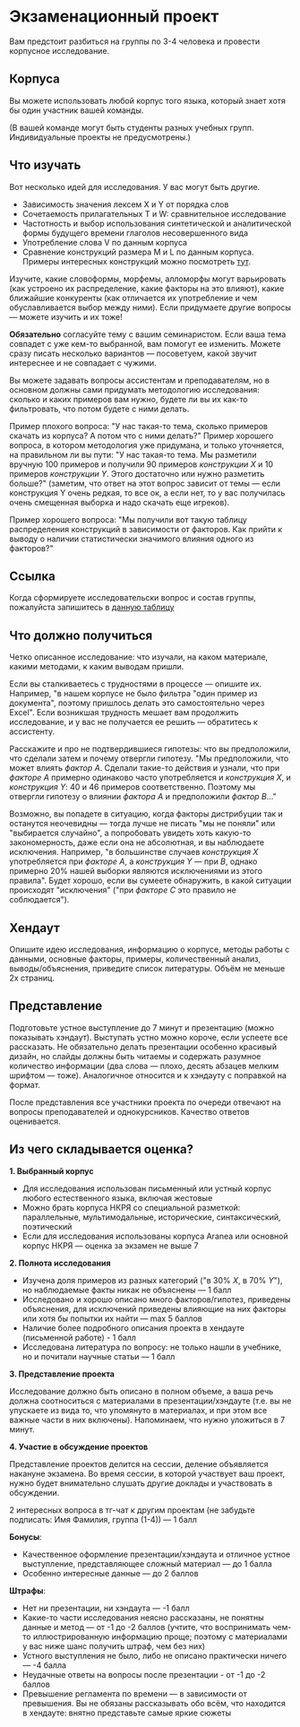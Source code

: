 # Экзаменационный проект
Вам предстоит разбиться на группы по 3-4 человека и провести корпусное исследование.
## Корпуса
Вы можете использовать любой корпус того языка, который знает хотя бы один участник вашей команды.

(В вашей команде могут быть студенты разных учебных групп. Индивидуальные проекты не предусмотрены.)

## Что изучать
Вот несколько идей для исследования. У вас могут быть другие.

- Зависимость значения лексем X и Y от порядка слов
- Сочетаемость прилагательных T и W: сравнительное исследование
- Частотность и выбор использования синтетической и аналитической формы будущего времени глаголов несовершенного вида
- Употребление слова V по данным корпуса
- Сравнение конструкций размера M и L по данным корпуса. Примеры интересных конструкций можно посмотреть [тут](https://constructicon.github.io/russian/daily/).

Изучите, какие словоформы, морфемы, алломорфы могут варьировать (как устроено их распределение, какие факторы на это влияют), какие ближайшие конкуренты (как отличается их употребление и чем обуславливается выбор между ними). Если придумаете другие вопросы — можете изучить и их тоже!

**Обязательно** согласуйте тему с вашим семинаристом. Если ваша тема совпадет с уже кем-то выбранной, вам помогут ее изменить. Можете сразу писать несколько вариантов — посоветуем, какой звучит интереснее и не совпадает с чужими.

Вы можете задавать вопросы ассистентам и преподавателям, но в основном должны сами придумать методологию исследования: сколько и каких примеров вам нужно, будете ли вы их как-то фильтровать, что потом будете с ними делать. 

Пример плохого вопроса: "У нас такая-то тема, сколько примеров скачать из корпуса? А потом что с ними делать?" Пример хорошего вопроса, в котором методология уже придумана, и только уточняется, на правильном ли вы пути: "У нас такая-то тема. Мы разметили вручную 100 примеров и получили 90 примеров *конструкции X* и 10 примеров *конструкции Y*. Этого достаточно или нужно разметить больше?" (заметим, что ответ на этот вопрос зависит от темы — если конструкция Y очень редкая, то все ок, а если нет, то у вас получилась очень смещенная выборка и надо скачать еще игреков). 

Пример хорошего вопроса: "Мы получили вот такую таблицу распределения конструкций в зависимости от факторов. Как прийти к выводу о наличии статистически значимого влияния одного из факторов?"

##  Ссылка

Когда сформируете исследовательски вопрос и состав группы, пожалуйста запишитесь в [данную таблицу](https://docs.google.com/spreadsheets/d/1DrainUM6S2Exe2D0lMdqnUjhUQEiakvNptsKhrKObJQ/edit?usp=sharing)
## Что должно получиться
Четко описанное исследование: что изучали, на каком материале, какими методами, к каким выводам пришли.

Если вы сталкиваетесь с трудностями в процессе — опишите их. Например, "в нашем корпусе не было фильтра "один пример из документа", поэтому пришлось делать это самостоятельно через Excel". Если возникшая трудность мешает вам продолжить исследование, и у вас не получается ее решить — обратитесь к ассистенту.

Расскажите и про не подтвердившиеся гипотезы: что вы предположили, что сделали затем и почему отвергли гипотезу. "Мы предположили, что может влиять *фактор А*. Сделали такие-то действия и узнали, что при *факторе А* примерно одинаково часто употребляется и *конструкция X*, и *конструкция Y*: 40 и 46 примеров соответственно. Поэтому мы отвергли гипотезу о влиянии *фактора А* и предположили *фактор B*..."

Возможно, вы попадете в ситуацию, когда факторы дистрибуции так и останутся неочевидны — тогда лучше не писать "мы не поняли" или "выбирается случайно", а попробовать увидеть хоть какую-то закономерность, даже если она не абсолютная, и вы наблюдаете исключения. Например, "в большинстве случаев *конструкция X* употребляется при *факторе A*, а *конструкция Y* — при *B*, однако примерно 20% нашей выборки являются исключениями из этого правила". Будет хорошо, если вы сумеете обнаружить, в какой ситуации происходят "исключения" ("при *факторе C* это правило не соблюдается").

## Хендаут
Опишите идею исследования, информацию о корпусе, методы работы с данными, основные факторы, примеры, количественный анализ, выводы/объяснения, приведите список литературы.
Объём не меньше 2х страниц.

## Представление
Подготовьте устное выступление до 7 минут и презентацию (можно показывать хэндаут). Выступать устно можно короче, если успеете все рассказать. Не обязательно делать презентации особенно красивый дизайн, но слайды должны быть читаемы и содержать разумное количество информации (два слова — плохо, десять абзацев мелким шрифтом — тоже). Аналогичное относится и к хэндауту с поправкой на формат.

После представления все участники проекта по очереди отвечают на вопросы преподавателей и однокурсников. Качество ответов оценивается.

## Из чего складывается оценка?

**1. Выбранный корпус**

* Для исследования использован письменный или устный корпус любого естественного языка, включая жестовые
* Можно брать корпуса НКРЯ со специальной разметкой: параллельные, мультимодальные, исторические, синтаксический, поэтический
* Если для исследования использованы корпуса Aranea или основной корпус НКРЯ — оценка за экзамен не выше 7

**2. Полнота исследования**
* Изучена доля примеров из разных категорий ("в 30% *X*, в 70% *Y*"), но наблюдаемые факты никак не объяснены — 1 балл
* Исследовано и хорошо описано много факторов/гипотез, приведены объяснения, для исключений приведены влияющие на них факторы или хотя бы попытки их найти — max 5 баллов
* Наличие более подробного описания проекта в хендауте (письменной работе) - 1 балл
* Исследована литература по вопросу: не только нашли в учебнике, но и почитали научные статьи — 1 балл

**3. Представление проекта**

Исследование должно быть описано в полном объеме, а ваша речь должна соотноситься с материалами в презентации/хэндауте (т.е. вы не упускаете из вида то, что упомянуто в материалах, и при этом все важные части в них включены). Напоминаем, что нужно уложиться в 7 минут.

**4. Участие в обсуждение проектов**

Представление проектов делится на сессии, деление объявляется накануне экзамена. Во время сессии, в которой участвует ваш проект, нужно будет внимательно слушать другие доклады и участвовать в обсуждении. 

2 интересных вопроса в тг-чат к другим проектам (не забудьте подписать: Имя Фамилия, группа (1-4)) — 1 балл

**Бонусы**:
* Качественное оформление презентации/хэндаута и отличное устное выступление, представляющее сложный материал — до 1 балла
* Особенно интересные данные — до 2 баллов

**Штрафы**:
* Нет ни презентации, ни хэндаута — -1 балл
* Какие-то части исследования неясно рассказаны, не понятны данные и метод — от -1 до -2 баллов (учтите, что воспринимать чем-то иллюстрированную информацию проще; поэтому с материалами у вас ниже шанс получить штраф, чем без них)
* Устного выступления не было, либо не описано практически ничего — -4 балла
* Неудачные ответы на вопросы после презентации - от -1 до -2 баллов
* Превышение регламента по времени — в зависимости от превышения. Вы не обязаны рассказывать обо всём, что находится в хендауте: внятно представьте самые яркие сюжеты
